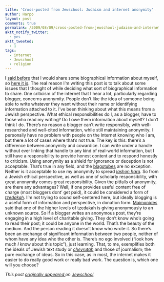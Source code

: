 ```yaml
---
title: 'Cross-posted from Jewschool: Judaism and internet anonymity'
author: Harpo
layout: post
comments: true
permalink: /2009/08/09/cross-posted-from-jewschool-judaism-and-internet-anonymity/
aktt_notify_twitter:
  - yes
aktt_tweeted:
  - 1
tags:
  - internet
  - Jewschool
  - religion
---
```

I <a href="http://jewschool.com/2009/08/07/17223/hello-world-2/" target="_blank">said before</a> that I would share some biographical information about myself, so <a href="http://www.harpojaeger.com/about" target="_blank">here it is</a>. The real reason I&#8217;m writing this post is to talk about some issues that I thought of while deciding what sort of biographical information to share. One criticism of the internet that I hear a lot, particularly regarding blogger, concerns anonymity. People don&#8217;t like the idea of someone being able to write whatever they want without their name or identifying information attached to it. I&#8217;ve been thinking about what this means from a Jewish perspective. What ethical responsibilities do I, as a blogger, have to those who read my writing? Do I owe them information about myself? I don&#8217;t think I do. There&#8217;s no reason a blogger can&#8217;t write responsibly, with well-researched and well-cited information, while still maintaining anonymity. I personally have no problem with people on the Internet knowing who I am, but there a lot of cases where that&#8217;s not true. The key is this: there&#8217;s a difference between anonymity and cowardice. I can write under a handle without ever linking that handle to any kind of real-world information, but I still have a responsibility to provide honest content and to respond honestly to criticism. Using anonymity as a shield for ignorance or deception is not acceptable. That&#8217;s true in any field, and the <a href="http://xkcd.com/181/" target="_blank">blagotubes</a> are no exception. Neither is it acceptable to use my anonymity to spread *<a href="http://en.wikipedia.org/wiki/Lashon_hara" target="_blank">lashon hara</a>.* So from a Jewish ethical perspective, as well as one of scholarly responsibility, with great anonymity comes great responsibility. Given the pitfalls of anonymity, are there any advantages? Well, if one provides useful content free of charge (most bloggers dont&#8217; get paid), it could be considered a form of *<a href="http://en.wikipedia.org/wiki/Tzedakah" target="_blank">tzedakah</a>*. I&#8217;m not trying to sound self-centered here, but ideally blogging is a useful form of information and perspective, in donation form. <a href="http://en.wikipedia.org/wiki/Maimonides" target="_blank">Maimonides</a> said that one of the higher levels of tzedakah is giving anonymously to an unknown source. So if a blogger writes an anonymous post, they&#8217;re engaging in a high level of charitable giving. They don&#8217;t know who&#8217;s going to read their post; it could be anyone in the world. That&#8217;s the beauty of the medium. And the person reading it doesn&#8217;t know who wrote it. So there&#8217;s been an exchange of significant information between two people, neither of whom have any idea who the other is. There&#8217;s no ego involved (&#8220;look how much *I* know about this topic&#8221;), just learning. That, to me, exemplifies both the ideals of Jewish text study or *<a href="http://en.wikipedia.org/wiki/Chevruta" target="_blank">chevrutah</a><span style="font-style: normal;"> and those of journalism; the pure exchange of ideas.</span>* *<span style="font-style: normal;">So in this case, as in most, the internet makes it easier to do really good work or really bad work. The question is, which one will you choose?</span>*

<span style="font-style: normal;"><em>This post <a href="http://jewschool.com/2009/08/09/17230/judaism-and-internet-anonymity" target="_blank">originally appeared </a>on <a href="http://jewschool.com" target="_blank">Jewschool</a>.</em></span>